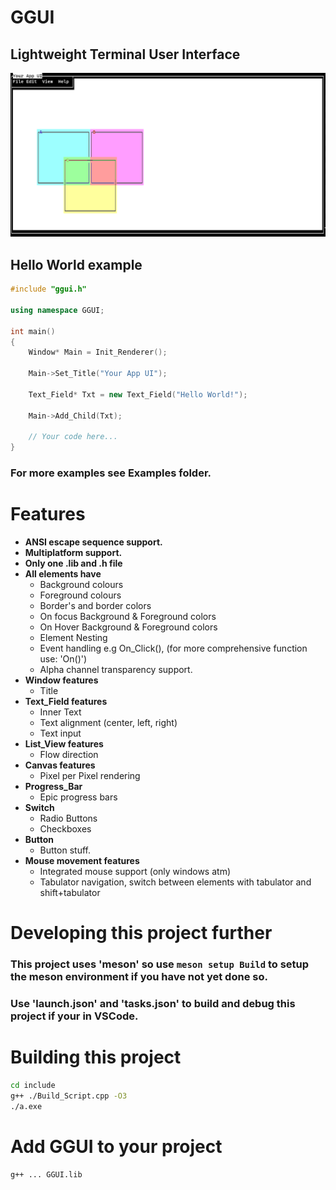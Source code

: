 # GGUI

## Lightweight Terminal User Interface

<img src="Banner.png"/>

## Hello World example
```C++
#include "ggui.h"

using namespace GGUI;

int main() 
{
    Window* Main = Init_Renderer();

    Main->Set_Title("Your App UI");

    Text_Field* Txt = new Text_Field("Hello World!");

    Main->Add_Child(Txt);

    // Your code here...
}
```
### For more examples see Examples folder. 

# Features
- **ANSI escape sequence support.**
- **Multiplatform support.**
- **Only one .lib and .h file**
- **All elements have**
    - Background colours
    - Foreground colours
    - Border's and border colors
    - On focus Background & Foreground colors
    - On Hover Background & Foreground colors
    - Element Nesting
    - Event handling e.g On_Click(), (for more comprehensive function use: 'On()')
    - Alpha channel transparency support. 
- **Window features**
    - Title
- **Text_Field features**
    - Inner Text
    - Text alignment (center, left, right)
    - Text input
- **List_View features**
    - Flow direction
- **Canvas features**
    - Pixel per Pixel rendering
- **Progress_Bar**
    - Epic progress bars
- **Switch**
    - Radio Buttons
    - Checkboxes
- **Button**
    - Button stuff.
- **Mouse movement features**
    - Integrated mouse support (only windows atm)
    - Tabulator navigation, switch between elements with tabulator and shift+tabulator


# Developing this project further
### This project uses 'meson' so use `meson setup Build` to setup the meson environment if you have not yet done so.
### Use 'launch.json' and 'tasks.json' to build and debug this project if your in VSCode.

# Building this project
```bash
cd include
g++ ./Build_Script.cpp -O3
./a.exe
```

# Add GGUI to your project
```
g++ ... GGUI.lib
```